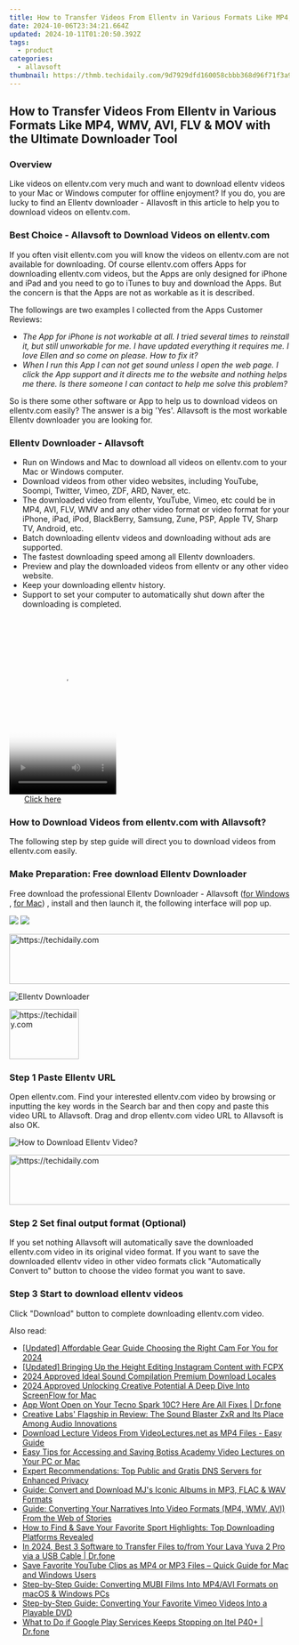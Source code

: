 ```yaml
---
title: How to Transfer Videos From Ellentv in Various Formats Like MP4, WMV, AVI, FLV & MOV with the Ultimate Downloader Tool
date: 2024-10-06T23:34:21.664Z
updated: 2024-10-11T01:20:50.392Z
tags:
  - product
categories:
  - allavsoft
thumbnail: https://thmb.techidaily.com/9d7929dfd160058cbbb368d96f71f3a942d4bc6b7e2652c599eedf5bcabac251.jpg
---
```


## How to Transfer Videos From Ellentv in Various Formats Like MP4, WMV, AVI, FLV & MOV with the Ultimate Downloader Tool

### Overview

Like videos on ellentv.com very much and want to download ellentv videos to your Mac or Windows computer for offline enjoyment? If you do, you are lucky to find an Ellentv downloader - Allavosft in this article to help you to download videos on ellentv.com.

### Best Choice - Allavsoft to Download Videos on ellentv.com

If you often visit ellentv.com you will know the videos on ellentv.com are not available for downloading. Of course ellentv.com offers Apps for downloading ellentv.com videos, but the Apps are only designed for iPhone and iPad and you need to go to iTunes to buy and download the Apps. But the concern is that the Apps are not as workable as it is described.

The followings are two examples I collected from the Apps Customer Reviews:

* _The App for iPhone is not workable at all. I tried several times to reinstall it, but still unworkable for me. I have updated everything it requires me. I love Ellen and so come on please. How to fix it?_
* _When I run this App I can not get sound unless I open the web page. I click the App support and it directs me to the website and nothing helps me there. Is there someone I can contact to help me solve this problem?_

So is there some other software or App to help us to download videos on ellentv.com easily? The answer is a big 'Yes'. Allavsoft is the most workable Ellentv downloader you are looking for.

### Ellentv Downloader - Allavsoft

* Run on Windows and Mac to download all videos on ellentv.com to your Mac or Windows computer.
* Download videos from other video websites, including YouTube, Soompi, Twitter, Vimeo, ZDF, ARD, Naver, etc.
* The downloaded video from ellentv, YouTube, Vimeo, etc could be in MP4, AVI, FLV, WMV and any other video format or video format for your iPhone, iPad, iPod, BlackBerry, Samsung, Zune, PSP, Apple TV, Sharp TV, Android, etc.
* Batch downloading ellentv videos and downloading without ads are supported.
* The fastest downloading speed among all Ellentv downloaders.
* Preview and play the downloaded videos from ellentv or any other video website.
* Keep your downloading ellentv history.
* Support to set your computer to automatically shut down after the downloading is completed.

<!-- affiliate ads begin -->
<span id="1630055">
					<video width="192" height="320" style="cursor:pointer"
           poster="//a.impactradius-go.com/display-clicktoplayimage/1630055.png"
           onclick="if(!this.playClicked){this.play();this.setAttribute('controls',true);this.playClicked=true;}">
	   <source src="//a.impactradius-go.com/display-ad/18460-1630055">
	   <img src="//a.impactradius-go.com/display-clicktoplayimage/1630055.png" style="border: none; height: 100%; width: 100%; object-fit: contain">
	</video>
	<div style="width:120px;text-align:center"><a href="javascript:window.open(decodeURIComponent('https%3A%2F%2Fcaperobbin.sjv.io%2Fc%2F5597632%2F1630055%2F18460'), '_blank');void(0);">Click here</a></div>
</span>
<img height="0" width="0" src="https://imp.pxf.io/i/5597632/1630055/18460" style="position:absolute;visibility:hidden;" border="0" />
<!-- affiliate ads end -->

### How to Download Videos from ellentv.com with Allavsoft?

The following step by step guide will direct you to download videos from ellentv.com easily.

### Make Preparation: Free download Ellentv Downloader

Free download the professional Ellentv Downloader - Allavsoft ([for Windows](https://tools.techidaily.com/allavsoft/products/) , [for Mac](https://tools.techidaily.com/allavsoft/products/)) , install and then launch it, the following interface will pop up.

[![](https://www.allavsoft.com/how-to/../images/how-to/free-download-win.jpg)](https://tools.techidaily.com/allavsoft/products/) [![](https://www.allavsoft.com/how-to/../images/how-to/free-download-mac.jpg)](https://tools.techidaily.com/allavsoft/products/)

<!-- affiliate ads begin -->
<a href="https://dhgate.sjv.io/c/5597632/2106658/12108" target="_top" id="2106658">
  <img src="//a.impactradius-go.com/display-ad/12108-2106658" border="0" alt="https://techidaily.com" width="728" height="90"/>
</a>
<img height="0" width="0" src="https://dhgate.sjv.io/i/5597632/2106658/12108" style="position:absolute;visibility:hidden;" border="0" />
<!-- affiliate ads end -->

![Ellentv Downloader](https://www.allavsoft.com/how-to/../images/allavsoft/screen-shot-600.jpg)

<!-- affiliate ads begin -->
<a href="https://aligracehair.sjv.io/c/5597632/2135351/19272" target="_top" id="2135351">
  <img src="//a.impactradius-go.com/display-ad/19272-2135351" border="0" alt="https://techidaily.com" width="125" height="90"/>
</a>
<img height="0" width="0" src="https://aligracehair.sjv.io/i/5597632/2135351/19272" style="position:absolute;visibility:hidden;" border="0" />
<!-- affiliate ads end -->

### Step 1 Paste Ellentv URL

Open ellentv.com. Find your interested ellentv.com video by browsing or inputting the key words in the Search bar and then copy and paste this video URL to Allavsoft. Drag and drop ellentv.com video URL to Allavsoft is also OK.

![How to Download Ellentv Video?](https://www.allavsoft.com/how-to/../images/how-to/download-rtmp-video/download-rtmp-video.jpg)

<!-- affiliate ads begin -->
<a href="https://appsumo.8odi.net/c/5597632/2144289/7443" target="_top" id="2144289">
  <img src="//a.impactradius-go.com/display-ad/7443-2144289" border="0" alt="https://techidaily.com" width="728" height="90"/>
</a>
<img height="0" width="0" src="https://appsumo.8odi.net/i/5597632/2144289/7443" style="position:absolute;visibility:hidden;" border="0" />
<!-- affiliate ads end -->

### Step 2 Set final output format (Optional)

If you set nothing Allavsoft will automatically save the downloaded ellentv.com video in its original video format. If you want to save the downloaded ellentv video in other video formats click "Automatically Convert to" button to choose the video format you want to save.

### Step 3 Start to download ellentv videos

Click "Download" button to complete downloading ellentv.com video.

<ins class="adsbygoogle"
     style="display:block"
     data-ad-format="autorelaxed"
     data-ad-client="ca-pub-7571918770474297"
     data-ad-slot="1223367746"></ins>

<ins class="adsbygoogle"
     style="display:block"
     data-ad-client="ca-pub-7571918770474297"
     data-ad-slot="8358498916"
     data-ad-format="auto"
     data-full-width-responsive="true"></ins>

<span class="atpl-alsoreadstyle">Also read:</span>
<div><ul>
<li><a href="https://facebook-video-share.techidaily.com/updated-affordable-gear-guide-choosing-the-right-cam-for-you-for-2024/"><u>[Updated] Affordable Gear Guide Choosing the Right Cam For You for 2024</u></a></li>
<li><a href="https://instagram-videos.techidaily.com/updated-bringing-up-the-height-editing-instagram-content-with-fcpx/"><u>[Updated] Bringing Up the Height Editing Instagram Content with FCPX</u></a></li>
<li><a href="https://article-helps.techidaily.com/2024-approved-ideal-sound-compilation-premium-download-locales/"><u>2024 Approved Ideal Sound Compilation Premium Download Locales</u></a></li>
<li><a href="https://desktop-recording.techidaily.com/2024-approved-unlocking-creative-potential-a-deep-dive-into-screenflow-for-mac/"><u>2024 Approved Unlocking Creative Potential A Deep Dive Into ScreenFlow for Mac</u></a></li>
<li><a href="https://howto.techidaily.com/app-wont-open-on-your-tecno-spark-10c-here-are-all-fixes-drfone-by-drfone-fix-android-problems-fix-android-problems/"><u>App Wont Open on Your Tecno Spark 10C? Here Are All Fixes | Dr.fone</u></a></li>
<li><a href="https://driver-install.techidaily.com/creative-labs-flagship-in-review-the-sound-blaster-zxr-and-its-place-among-audio-innovations/"><u>Creative Labs' Flagship in Review: The Sound Blaster ZxR and Its Place Among Audio Innovations</u></a></li>
<li><a href="https://discover-comparisons.techidaily.com/download-lecture-videos-from-videolecturesnet-as-mp4-files-easy-guide/"><u>Download Lecture Videos From VideoLectures.net as MP4 Files - Easy Guide</u></a></li>
<li><a href="https://discover-comparisons.techidaily.com/easy-tips-for-accessing-and-saving-botiss-academy-video-lectures-on-your-pc-or-mac/"><u>Easy Tips for Accessing and Saving Botiss Academy Video Lectures on Your PC or Mac</u></a></li>
<li><a href="https://techtrends.techidaily.com/expert-recommendations-top-public-and-gratis-dns-servers-for-enhanced-privacy/"><u>Expert Recommendations: Top Public and Gratis DNS Servers for Enhanced Privacy</u></a></li>
<li><a href="https://discover-comparisons.techidaily.com/guide-convert-and-download-mjs-iconic-albums-in-mp3-flac-and-wav-formats/"><u>Guide: Convert and Download MJ's Iconic Albums in MP3, FLAC & WAV Formats</u></a></li>
<li><a href="https://discover-comparisons.techidaily.com/guide-converting-your-narratives-into-video-formats-mp4-wmv-avi-from-the-web-of-stories/"><u>Guide: Converting Your Narratives Into Video Formats (MP4, WMV, AVI) From the Web of Stories</u></a></li>
<li><a href="https://discover-comparisons.techidaily.com/how-to-find-and-save-your-favorite-sport-highlights-top-downloading-platforms-revealed/"><u>How to Find & Save Your Favorite Sport Highlights: Top Downloading Platforms Revealed</u></a></li>
<li><a href="https://android-transfer.techidaily.com/in-2024-best-3-software-to-transfer-files-tofrom-your-lava-yuva-2-pro-via-a-usb-cable-drfone-by-drfone-transfer-from-android-transfer-from-android/"><u>In 2024, Best 3 Software to Transfer Files to/from Your Lava Yuva 2 Pro via a USB Cable | Dr.fone</u></a></li>
<li><a href="https://discover-comparisons.techidaily.com/save-favorite-youtube-clips-as-mp4-or-mp3-files-quick-guide-for-mac-and-windows-users/"><u>Save Favorite YouTube Clips as MP4 or MP3 Files – Quick Guide for Mac and Windows Users</u></a></li>
<li><a href="https://discover-comparisons.techidaily.com/step-by-step-guide-converting-mubi-films-into-mp4avi-formats-on-macos-and-windows-pcs/"><u>Step-by-Step Guide: Converting MUBI Films Into MP4/AVI Formats on macOS & Windows PCs</u></a></li>
<li><a href="https://discover-comparisons.techidaily.com/step-by-step-guide-converting-your-favorite-vimeo-videos-into-a-playable-dvd/"><u>Step-by-Step Guide: Converting Your Favorite Vimeo Videos Into a Playable DVD</u></a></li>
<li><a href="https://howto.techidaily.com/what-to-do-if-google-play-services-keeps-stopping-on-itel-p40plus-drfone-by-drfone-fix-android-problems-fix-android-problems/"><u>What to Do if Google Play Services Keeps Stopping on Itel P40+ | Dr.fone</u></a></li>
</ul></div>

